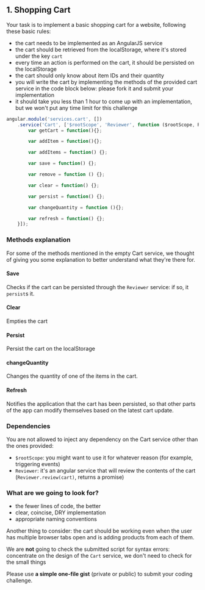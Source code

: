 ## 1. Shopping Cart

Your task is to implement a basic shopping cart for a website, following these basic rules:

* the cart needs to be implemented as an AngularJS service
* the cart should be retrieved from the localStorage, where it's stored under the key `cart`
* every time an action is performed on the cart, it should be persisted on the localStorage
* the cart should only know about item IDs and their quantity
* you will write the cart by implementing the methods of the provided cart service in the code block below: please fork it and submit your implementation
* it should take you less than 1 hour to come up with an implementation, but we won't put any time limit for this challenge

``` javascript
angular.module('services.cart', [])
    .service('Cart', ['$rootScope', 'Reviewer', function ($rootScope, Reviewer) {
        var getCart = function(){};

        var addItem = function(){};

        var addItems = function() {};

        var save = function() {};

        var remove = function () {};

        var clear = function() {};

        var persist = function() {};

        var changeQuantity = function (){};

        var refresh = function() {};
    }]);
```

### Methods explanation

For some of the methods mentioned in the empty Cart service, we thought of giving you some explanation to better understand what they're there for.

#### Save

Checks if the cart can be persisted through the `Reviewer` service: if so, it `persist`s it.

#### Clear

Empties the cart

#### Persist

Persist the cart on the localStorage

#### changeQuantity

Changes the quantity of one of the items in the cart.

#### Refresh

Notifies the application that the cart has been persisted, so that other parts of the app can modify themselves based on the latest cart update.

### Dependencies

You are not allowed to inject any dependency on the Cart service other than the ones provided:

* `$rootScope`: you might want to use it for whatever reason (for example, triggering events)
* `Reviewer`: it's an angular service that will review the contents of the cart (`Reviewer.review(cart)`, returns a promise)

### What are we going to look for?

* the fewer lines of code, the better
* clear, coincise, DRY implementation
* appropriate naming conventions

Another thing to consider: the cart should be working even when the user has multiple browser tabs open and is adding products from each of them.

We are **not** going to check the submitted script for syntax errors: concentrate on the design of the `Cart` service, we don't need to check for the small things

Please use **a simple one-file gist** (private or public) to submit your coding challenge.
